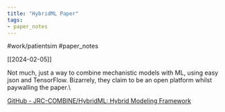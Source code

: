 ```yaml
---
title: "HybridML Paper"
tags:
- paper_notes
---
```

 #work/patientsim #paper_notes

[[2024-02-05]]

Not much, just a way to combine mechanistic models with ML, using easy json and TensorFlow. Bizarrely, they claim to be an open platform whilst paywalling the paper.\

[GitHub - JRC-COMBINE/HybridML: Hybrid Modeling Framework](https://github.com/JRC-COMBINE/HybridML)